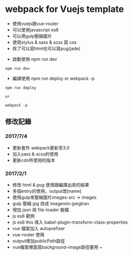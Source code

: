 # webpack for Vuejs template
- 使用vuejs跟vue-router
- 可以使用javascript es6
- 可以用gulp壓縮圖片
- 使用stylus & sass & scss 寫 css
- 除了可以寫html也可以寫pug(jade)

* 啟動使用 npm run dev
```
npm run dev

```
* 編譯使用 npm run deploy  or  webpack -p
```
npm run deploy

or

webpack -p
```

## 修改記錄

### 2017/7/4
 - 更新套件 webpack更新至3.0
 - 加入sass & scss的使用
 - 更新cdn所使用的版本

### 2017/2/1
 - 修改 html & pug 使用跟編譯出來的結果
 - 多個entry的使用，output改[name]
 - 使用gulp來壓縮圖片images-src -> images
 - gulp 壓縮 jpg 改成 imagemin-jpegtran
 - 增加 json 用 file-loader 搬檔
 - js es6 範例
 - js es6 this 導入 babel-plugin-transform-class-properties
 - vue 檔案加入 autoprefixer
 - vue-router 使用
 - output增加publicPath路徑
 - vue檔案裡面寫background-image路徑要用 ~

